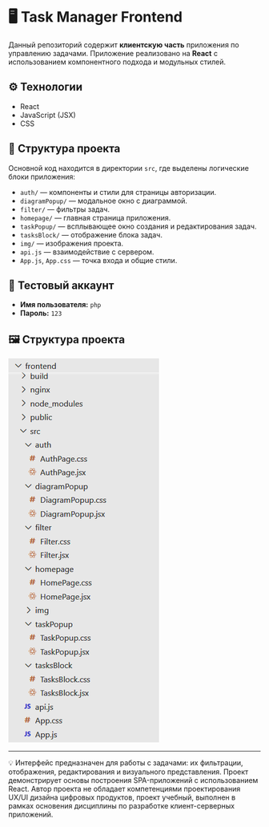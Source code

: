 # 🖥️ Task Manager Frontend

Данный репозиторий содержит **клиентскую часть** приложения по управлению задачами. Приложение реализовано на **React** с использованием компонентного подхода и модульных стилей.

## ⚙️ Технологии
- React
- JavaScript (JSX)
- CSS

## 📁 Структура проекта

Основной код находится в директории `src`, где выделены логические блоки приложения:

- `auth/` — компоненты и стили для страницы авторизации.
- `diagramPopup/` — модальное окно с диаграммой.
- `filter/` — фильтры задач.
- `homepage/` — главная страница приложения.
- `taskPopup/` — всплывающее окно создания и редактирования задач.
- `tasksBlock/` — отображение блока задач.
- `img/` — изображения проекта.
- `api.js` — взаимодействие с сервером.
- `App.js`, `App.css` — точка входа и общие стили.

## 🔐 Тестовый аккаунт
- **Имя пользователя:** `php`  
- **Пароль:** `123`

## 🖼 Структура проекта

![Структура проекта](./front_structure.png)

---

💡  Интерфейс предназначен для работы с задачами: их фильтрации, отображения, редактирования и визуального представления. Проект демонстрирует основы построения SPA-приложений с использованием React. Автор проекта не обладает компетенциями проектирования UX/UI дизайна цифровых продуктов, проект учебный, выполнен в рамках основения дисциплины по разработке клиент-серверных приложений.
